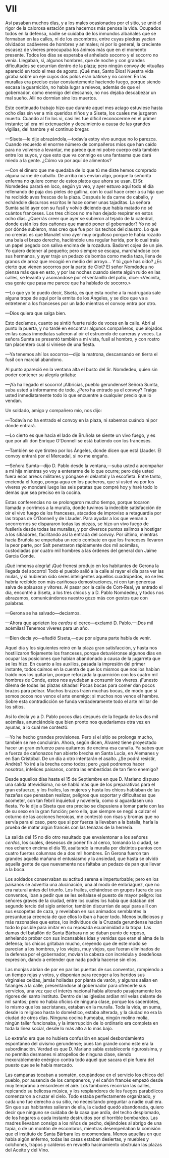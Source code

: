# VII

Así pasaban muchos días, y a los males ocasionados por el sitio, se unió el
rigor de la calorosa estación para hacernos más penosa la vida. Ocupados todos
en la defensa, nadie se cuidaba de los inmundos albañales que se formaban en
las calles, ni de los escombros, entre cuyas piedras yacían olvidados cadáveres
de hombres y animales; ni por lo general, la creciente escasez de víveres
preocupaba los ánimos más que en el momento presente. Todos los días se
esperaba el anhelado socorro y el socorro no venía. Llegaban, sí, algunos
hombres, que de noche y con grandes dificultades se escurrían dentro de la
plaza; pero ningún convoy de vituallas apareció en todo el mes de agosto. ¡Qué
mes, Santo Dios! Nuestra vida giraba sobre un eje cuyos dos polos eran batirse
y no comer. En las murallas era preciso estar constantemente haciendo fuego,
porque siendo escasa la guarnición, no había lugar a relevos, además de que el
gobernador, como enemigo del descanso, no nos dejaba descabezar un mal sueño.
Allí no dormían sino los muertos.

Este continuado trabajo hizo que durante aquel mes aciago estuviese hasta ocho
días sin ver a mis queridos niños y a Siseta, los cuales me juzgaron muerto.
Cuando al fin los vi, casi les fue difícil reconocerme en el primer instante;
tal era mi extenuación y decaimiento a causa de las grandes vigilias, del
hambre y el continuo bregar.

—Siseta—le dije abrazándola,—todavía estoy vivo aunque no lo parezca. Cuando
recuerdo el enorme número de compañeros míos que han caído para no volverse
a levantar, me parece que mi pobre cuerpo está también entre los suyos, y que
esto que va conmigo es una fantasma que dará miedo a la gente. ¿Cómo va por
aquí de alimentos?

—Con el dinero que me quedaba de lo que tú me diste hemos comprado alguna carne
de caballo. De arriba nos envían algo, porque la señorita enferma no quiere
comer de estos platos que ahora se usan. El Sr. Nomdedeu parará en loco, según
yo veo, y ayer estuvo aquí todo el día rellenando de paja dos pieles de
gallina, con lo cual hace creer a su hija que ha recibido aves frescas de la
plaza. Después le da carne de caballo, y echándole discursos escritos le hace
comer unas tajaditas. La señora Sumta salió ayer con su fusil y volvió diciendo
que había matado no sé cuántos franceses. Los tres chicos no me han dejado
respirar en estos ocho días. ¿Querrás creer que ayer se subieron al tejado de
la catedral, donde están los dos cañones que mandó poner el gobernador? Yo no
sé por dónde subieron, mas creo que fue por los techos del claustro. Lo que no
creerás es que Manalet vino ayer muy orgulloso porque le había rozado una bala
el brazo derecho, haciéndole una regular herida, por lo cual traía un papel
pegado con saliva encima de la rozadura. Badoret cojea de un pie. Yo quiero
detener al pequeño; pero siempre se escapa, marchándose con sus hermanos,
y ayer trajo un pedazo de bomba como media taza, llena de granos de arroz que
recogió en medio del arroyo... Y tú ¿qué has oído? ¿Es cierto que vienen
socorros por la parte de Olot? El señor Nomdedeu no piensa más que en esto,
y por las noches cuando siente algún ruido en las calles, se levanta
y asomándose por el ventanillo del patio, dice: «Vecinita, esa gente que pasa
me parece que ha hablado de socorro.»

—Lo que yo te puedo decir, Siseta, es que esta noche a la madrugada sale alguna
tropa de aquí por la ermita de los Ángeles, y se dice que va a entretener a los
franceses por un lado mientras el convoy entra por otro.

—Dios quiera que salga bien.

Esto decíamos, cuanto se sintió fuerte ruido de voces en la calle. Abrí al
punto la puerta, y no tardé en encontrar algunos compañeros, que alojados en
las casas inmediatas salieron al oír el estruendo de carreras y voces. La
señora Sumta se presentó también a mi vista, fusil al hombro, y con rostro tan
placentero cual si viniese de una fiesta.

—Ya tenemos ahí los socorros—dijo la matrona, descansando en tierra el fusil
con marcial abandono.

Al punto apareció en la ventana alta el busto del Sr. Nomdedeu, quien sin poder
contener su alegría gritaba:

—¡Ya ha llegado el socorro! ¡Albricias, pueblo gerundense! Señora Sumta, suba
usted a informarme de todo. ¿Pero ha entrado ya el convoy? Traiga usted
inmediatamente todo lo que encuentre a cualquier precio que lo vendan.

Un soldado, amigo y compañero mío, nos dijo:

—Todavía no ha entrado el convoy en la plaza, ni sabemos cuándo ni por dónde
entrará.

—Lo cierto es que hacia el lado de Bruñola se siente un vivo fuego, y es que
por allí don Enrique O'Donnell se está batiendo con los franceses.

—También se oye tiroteo por los Ángeles, donde dicen que está Llauder. El
convoy entrará por el Mercadal, si no me engaño.

—Señora Sumta—dijo D. Pablo desde la ventana,—suba usted a acompañar a mi hija
mientras yo voy a enterarme de lo que ocurre; pero deje usted fuera esos arreos
militares y póngase el delantal y la escofieta. Entre tanto, encienda el fuego,
ponga agua en los pucheros, que si usted va por los víveres yo mondaré luego
las seis patatas que compré hoy y haré todo lo demás que sea preciso en la
cocina.

Estas conferencias no se prolongaron mucho tiempo, porque tocaron llamada
y corrimos a la muralla, donde tuvimos la indecible satisfacción de oír el vivo
fuego de los franceses, atacados de improviso a retaguardia por las tropas de
O'Donnell y de Llauder. Para ayudar a los que venían a socorrernos se
dispararon todas las piezas, se hizo un vivo fuego de fusilería desde todas las
murallas, y por diversos puntos salimos a hostigar a los sitiadores,
facilitando así la entrada del convoy. Por último, mientras hacia Bruñola se
empeñaba un recio combate en que los franceses llevaron la peor parte, por Salt
penetraron rápidamente dos mil acémilas, custodiadas por cuatro mil hombres
a las órdenes del general don Jaime García Conde.

¡Qué inmensa alegría! ¡Qué frenesí produjo en los habitantes de Gerona la
llegada del socorro! Todo el pueblo salió a la calle al rayar el día para ver
las mulas, y si hubieran sido seres inteligentes aquellos cuadrúpedos, no se
les habría recibido con más cariñosas demostraciones, ni con tan generosa salva
de aplausos y vítores. Al pasar por la calle de Cort-Real, ya entrado el día,
encontré a Siseta, a los tres chicos y a D. Pablo Nomdedeu, y todos nos
abrazamos, comunicándonos nuestro gozo más con gestos que con palabras.

—Gerona se ha salvado—decíamos.

—Ahora que aprieten los *cerdos* el cerco—exclamó D. Pablo.—¡Dos mil acémilas!
Tenemos víveres para un año.

—Bien decía yo—añadió Siseta,—que por alguna parte había de venir.

Aquel día y los siguientes reinó en la plaza gran satisfacción, y hasta nos
hostilizaron flojamente los franceses, porque detuviéronse algunos días en
ocupar las posiciones que habían abandonado a causa de la jugarreta que se les
hizo. En cuanto a los auxilios, pasada la impresión del primer instante, todos
caímos en la cuenta de que los mismos que nos los habían traído nos los
quitarían, porque reforzada la guarnición con los cuatro mil hombres de Conde,
estos nos ayudaban a consumir los víveres. ¡Funesto dilema de todas las plazas
sitiadas! Pocas bocas para comer dan pocos brazos para pelear. Muchos brazos
traen muchas bocas, de modo que si somos pocos nos vence el arte enemigo; si
muchos nos vence el hambre. Sobre esta contradicción se funda verdaderamente
todo el arte militar de los sitios.

Así lo decía yo a D. Pablo pocos días después de la llegada de las dos mil
acémilas, anunciándole que bien pronto nos quedaríamos otra vez en ayunas, a lo
cual me contestó:

—Yo he hecho grandes provisiones. Pero si el sitio se prolonga mucho, también
se me concluirán. Ahora, según dicen, Álvarez tiene proyectado hacer un gran
esfuerzo para quitarnos de encima esa canalla. Ya sabes que a fuerza de
cañonazos han abierto brecha en Santa Lucía, en Alemanes y en San Cristóbal. De
un día a otro intentarán el asalto. ¿Se podrá resistir, Andrés? Yo iré a la
brecha como todos; pero ¿qué podremos hacer nosotros, infelices paisanos,
contra las embestidas de tan fiero enemigo?

Desde aquellos días hasta el 15 de Septiembre en que D. Mariano dispuso una
salida atrevidísima, no se habló más que de los preparativos para el gran
esfuerzo, y los frailes, las mujeres y hasta los chicos hablaban de las hazañas
que pensaban realizar, peligros que soportar y dificultades que acometer, con
tan febril inquietud y novelería, como si aguardasen una fiesta. Yo le dije
a Siseta que era preciso se dispusiera a tomar parte con las de su sexo en la
gran función; pero ella, que siempre se negó a calzar el coturno de las
acciones heroicas, me contestó con risas y bromas que no servía para el caso,
pero que si por fuerza la llevaban a la batalla, haría la prueba de matar algún
francés con las tenazas de la herrería.

La salida del 15 no dio otro resultado que envalentonar a los señores *cerdos*,
los cuales, deseosos de poner fin al cerco, tomando la ciudad, se nos echaron
encima el día 19, asaltando la muralla por distintos puntos con cuatro fuertes
columnas de a dos mil hombres. En Gerona fueron tan grandes aquella mañana el
entusiasmo y la ansiedad, que hasta se olvidó aquella gente de que nuevamente
nos faltaba un pedazo de pan que llevar a la boca.

Los soldados conservaban su actitud serena e imperturbable; pero en los
paisanos se advertía una alucinación, una al modo de embriaguez, que no era
natural antes del triunfo. Los frailes, echándose en grupos fuera de sus
conventos, iban a pedir que se les señalase el puesto de mayor peligro: los
señores graves de la ciudad, entre los cuales los había que databan del segundo
tercio del siglo anterior, también discurrían de aquí para allí con sus
escopetas de caza, y revelaban en sus animados semblantes la presuntuosa
creencia de que ellos lo iban a hacer todo. Menos bulliciosos y más razonables
que estos, los individuos de la Cruzada gerundense hacían todo lo posible para
imitar en su reposada ecuanimidad a la tropa. Las damas del batallón de Santa
Bárbara no se daban punto de reposo, anhelando probar con sus incansables idas
y venidas que eran el alma de la defensa; los chicos gritaban mucho, creyendo
que de este modo se parecían a los hombres, y los viejos, muy viejos, que
fueran eliminados de la defensa por el gobernador, movían la cabeza con
incrédula y desdeñosa expresión, dando a entender que nada podría hacerse sin
ellos.

Las monjas abrían de par en par las puertas de sus conventos, rompiendo a un
tiempo rejas y votos, y disponían para recoger a los heridos sus virginales
celdas, jamás holladas por planta de varón, y algunas salían en falanges a la
calle, presentándose al gobernador para ofrecerle sus servicios, una vez que el
interés nacional había alterado pasajeramente los rigores del santo instituto.
Dentro de las iglesias ardían mil velas delante de mil santos; pero no había
oficios de ninguna clase, porque los sacerdotes, lo mismo que los sacristanes,
estaban en la muralla. Toda la vida, en suma, desde lo religioso hasta lo
doméstico, estaba alterada, y la ciudad no era la ciudad de otros días. Ninguna
cocina humeaba, ningún molino molía, ningún taller funcionaba, y la
interrupción de lo ordinario era completa en toda la línea social, desde lo más
alto a lo más bajo.

Lo extraño era que no hubiera confusión en aquel desbordamiento espontáneo del
civismo gerundense; pues tan grande como este era la subordinación. Verdad es
que D. Mariano sabía establecerla rigurosísima, y no permitía desmanes ni
atropellos de ninguna clase, siendo inexorablemente enérgico contra todo aquel
que sacara el pie fuera del puesto que se le había marcado.

Las campanas tocaban a somatén, ocupándose en el servicio los chicos del
pueblo, por ausencia de los campaneros, y el cañón francés empezó desde muy
temprano a ensordecer el aire. Los tambores recorrían las calles, repicando su
belicosa música, y los resplandores de los fuegos parabólicos comenzaron
a cruzar el cielo. Todo estaba perfectamente organizado, y cada uno fue derecho
a su sitio, no necesitando preguntar a nadie cuál era. Sin que sus habitantes
salieran de ella, la ciudad quedó abandonada, quiero decir que ninguno se
cuidaba de la casa que ardía, del techo desplomado, de los hogares a cada
instante destruidos por el horrible bombardeo. Las madres llevaban consigo
a los niños de pecho, dejándoles al abrigo de una tapia, o de un montón de
escombros, mientras desempeñaban la comisión que el instituto de Santa Bárbara
les encomendara. Menos aquellas en que había algún enfermo, todas las casas
estaban desiertas, y muebles y colchones, trapos y calderos en revuelto
hacinamiento obstruían las plazas del Aceite y del Vino.
